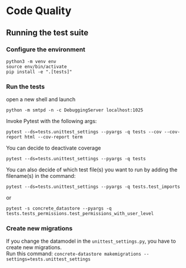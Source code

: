 # Code Quality

## Running the test suite

### Configure the environment

```shell
python3 -m venv env
source env/bin/activate
pip install -e ".[tests]"
```

### Run the tests

open a new shell and launch

```shell
python -m smtpd -n -c DebuggingServer localhost:1025
```

Invoke Pytest with the following args:

```shell
pytest --ds=tests.unittest_settings --pyargs -q tests --cov --cov-report html --cov-report term
```

You can decide to deactivate coverage

```shell
pytest --ds=tests.unittest_settings --pyargs -q tests
```

You can also decide of which test file(s) you want to run by adding the filename(s) in the command:

```shell
pytest --ds=tests.unittest_settings --pyargs -q tests.test_imports
```
or
```shell
pytest -s concrete_datastore --pyargs -q tests.tests_permissions.test_permissions_with_user_level
```

### Create new migrations

If you change the datamodel in the `unittest_settings.py`, you have to create new migrations.  
Run this command:
`concrete-datastore makemigrations --settings=tests.unittest_settings`
